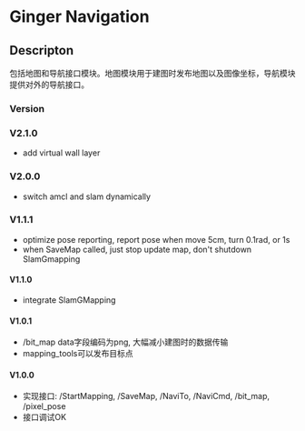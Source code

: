 # Ginger Navigation

## Descripton

包括地图和导航接口模块。地图模块用于建图时发布地图以及图像坐标，导航模块提供对外的导航接口。

### Version

### V2.1.0

- add virtual wall layer

### V2.0.0

- switch amcl and slam dynamically

### V1.1.1

- optimize pose reporting, report pose when move 5cm, turn 0.1rad, or 1s
- when SaveMap called, just stop update map, don't shutdown SlamGmapping

#### V1.1.0

- integrate SlamGMapping

#### V1.0.1

- /bit_map data字段编码为png, 大幅减小建图时的数据传输
- mapping_tools可以发布目标点

#### V1.0.0

- 实现接口: /StartMapping, /SaveMap, /NaviTo, /NaviCmd, /bit_map, /pixel_pose
- 接口调试OK
